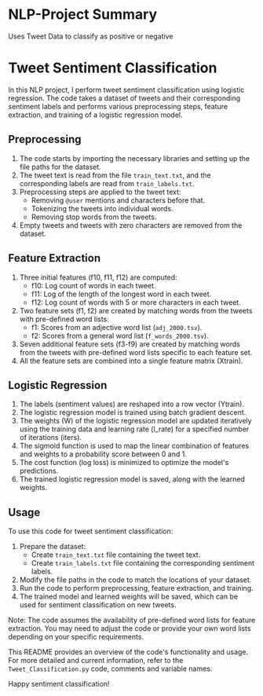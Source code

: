 # NLP-Project Summary
Uses Tweet Data to classify as positive or negative

# Tweet Sentiment Classification

In this NLP project, I perform tweet sentiment classification using logistic regression. The code takes a dataset of tweets and their corresponding sentiment labels and performs various preprocessing steps, feature extraction, and training of a logistic regression model.

## Preprocessing

1. The code starts by importing the necessary libraries and setting up the file paths for the dataset.
2. The tweet text is read from the file `train_text.txt`, and the corresponding labels are read from `train_labels.txt`.
3. Preprocessing steps are applied to the tweet text:
   - Removing `@user` mentions and characters before that.
   - Tokenizing the tweets into individual words.
   - Removing stop words from the tweets.
4. Empty tweets and tweets with zero characters are removed from the dataset.

## Feature Extraction

1. Three initial features (f10, f11, f12) are computed:
   - f10: Log count of words in each tweet.
   - f11: Log of the length of the longest word in each tweet.
   - f12: Log count of words with 5 or more characters in each tweet.
2. Two feature sets (f1, f2) are created by matching words from the tweets with pre-defined word lists:
   - f1: Scores from an adjective word list (`adj_2000.tsv`).
   - f2: Scores from a general word list (`f_words_2000.tsv`).
3. Seven additional feature sets (f3-f9) are created by matching words from the tweets with pre-defined word lists specific to each feature set.
4. All the feature sets are combined into a single feature matrix (Xtrain).

## Logistic Regression

1. The labels (sentiment values) are reshaped into a row vector (Ytrain).
2. The logistic regression model is trained using batch gradient descent.
3. The weights (W) of the logistic regression model are updated iteratively using the training data and learning rate (l_rate) for a specified number of iterations (iters).
4. The sigmoid function is used to map the linear combination of features and weights to a probability score between 0 and 1.
5. The cost function (log loss) is minimized to optimize the model's predictions.
6. The trained logistic regression model is saved, along with the learned weights.

## Usage

To use this code for tweet sentiment classification:

1. Prepare the dataset:
   - Create `train_text.txt` file containing the tweet text.
   - Create `train_labels.txt` file containing the corresponding sentiment labels.
2. Modify the file paths in the code to match the locations of your dataset.
3. Run the code to perform preprocessing, feature extraction, and training.
4. The trained model and learned weights will be saved, which can be used for sentiment classification on new tweets.

Note: The code assumes the availability of pre-defined word lists for feature extraction. You may need to adjust the code or provide your own word lists depending on your specific requirements.

This README provides an overview of the code's functionality and usage. For more detailed and current information, refer to the `Tweet_Classification.py` code, comments and variable names.

Happy sentiment classification!
